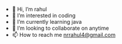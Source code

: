 - 👋 Hi, I’m rahul
- 👀 I’m interested in coding
- 🌱 I’m currently learning java
- 💞️ I’m looking to collaborate on anytime
- 📫 How to reach me nrrahul4@gmail.com

<!---
nrrahul4/nrrahul4 is a ✨ special ✨ repository because its `README.md` (this file) appears on your GitHub profile.
You can click the Preview link to take a look at your changes.
--->
